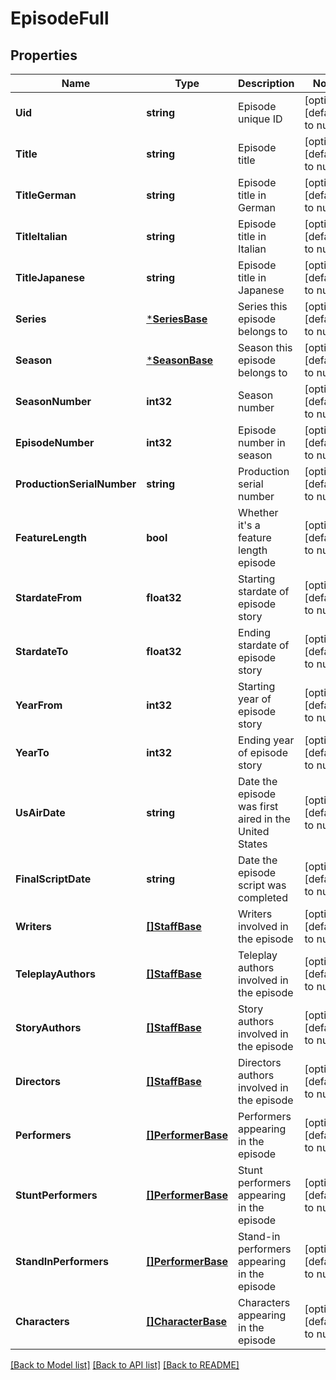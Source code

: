 # EpisodeFull

## Properties
Name | Type | Description | Notes
------------ | ------------- | ------------- | -------------
**Uid** | **string** | Episode unique ID | [optional] [default to null]
**Title** | **string** | Episode title | [optional] [default to null]
**TitleGerman** | **string** | Episode title in German | [optional] [default to null]
**TitleItalian** | **string** | Episode title in Italian | [optional] [default to null]
**TitleJapanese** | **string** | Episode title in Japanese | [optional] [default to null]
**Series** | [***SeriesBase**](SeriesBase.md) | Series this episode belongs to | [optional] [default to null]
**Season** | [***SeasonBase**](SeasonBase.md) | Season this episode belongs to | [optional] [default to null]
**SeasonNumber** | **int32** | Season number | [optional] [default to null]
**EpisodeNumber** | **int32** | Episode number in season | [optional] [default to null]
**ProductionSerialNumber** | **string** | Production serial number | [optional] [default to null]
**FeatureLength** | **bool** | Whether it&#39;s a feature length episode | [optional] [default to null]
**StardateFrom** | **float32** | Starting stardate of episode story | [optional] [default to null]
**StardateTo** | **float32** | Ending stardate of episode story | [optional] [default to null]
**YearFrom** | **int32** | Starting year of episode story | [optional] [default to null]
**YearTo** | **int32** | Ending year of episode story | [optional] [default to null]
**UsAirDate** | **string** | Date the episode was first aired in the United States | [optional] [default to null]
**FinalScriptDate** | **string** | Date the episode script was completed | [optional] [default to null]
**Writers** | [**[]StaffBase**](StaffBase.md) | Writers involved in the episode | [optional] [default to null]
**TeleplayAuthors** | [**[]StaffBase**](StaffBase.md) | Teleplay authors involved in the episode | [optional] [default to null]
**StoryAuthors** | [**[]StaffBase**](StaffBase.md) | Story authors involved in the episode | [optional] [default to null]
**Directors** | [**[]StaffBase**](StaffBase.md) | Directors authors involved in the episode | [optional] [default to null]
**Performers** | [**[]PerformerBase**](PerformerBase.md) | Performers appearing in the episode | [optional] [default to null]
**StuntPerformers** | [**[]PerformerBase**](PerformerBase.md) | Stunt performers appearing in the episode | [optional] [default to null]
**StandInPerformers** | [**[]PerformerBase**](PerformerBase.md) | Stand-in performers appearing in the episode | [optional] [default to null]
**Characters** | [**[]CharacterBase**](CharacterBase.md) | Characters appearing in the episode | [optional] [default to null]

[[Back to Model list]](../README.md#documentation-for-models) [[Back to API list]](../README.md#documentation-for-api-endpoints) [[Back to README]](../README.md)


